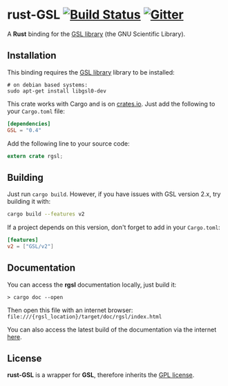 rust-GSL [![Build Status](https://api.travis-ci.org/GuillaumeGomez/rust-GSL.png?branch=master)](https://travis-ci.org/GuillaumeGomez/rust-GSL) [![Gitter](https://badges.gitter.im/JoinChat.svg)](https://gitter.im/GuillaumeGomez/rust-GSL?utm_source=badge&utm_medium=badge&utm_campaign=pr-badge)
========

A __Rust__ binding for the [GSL library] (the GNU Scientific Library).

## Installation

This binding requires the [GSL library] library to be installed:

```Shell
# on debian based systems:
sudo apt-get install libgsl0-dev
```

This crate works with Cargo and is on [crates.io]. Just add the
following to your `Cargo.toml` file:

```toml
[dependencies]
GSL = "0.4"
```

Add the following line to your source code:

```rust
extern crate rgsl;
```

## Building

Just run `cargo build`. However, if you have issues with GSL version 2.x, try building it with:

```bash
cargo build --features v2
```

If a project depends on this version, don't forget to add in your `Cargo.toml`:

```toml
[features]
v2 = ["GSL/v2"]
```

## Documentation

You can access the __rgsl__ documentation locally, just build it:

```Shell
> cargo doc --open
```

Then open this file with an internet browser: `file:///{rgsl_location}/target/doc/rgsl/index.html`

You can also access the latest build of the documentation via the internet [here](https://docs.rs/crate/GSL/).

## License
__rust-GSL__ is a wrapper for __GSL__, therefore inherits the [GPL license](http://www.gnu.org/copyleft/gpl.html).

[crates.io]: https://crates.io/crates/GSL
[GSL library]: http://www.gnu.org/software/gsl/
